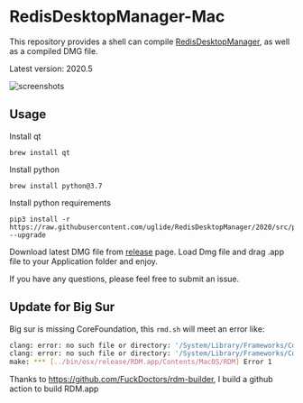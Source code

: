 # RedisDesktopManager-Mac 

This repository provides a shell can compile [RedisDesktopManager](https://github.com/uglide/RedisDesktopManager), as well as a compiled DMG file.

Latest version: 2020.5

![screenshots](https://raw.githubusercontent.com/zgr0629/RedisDesktopManager-Mac/master/screenshots.png)

## Usage

Install qt

```shell
brew install qt
```

Install python

```shell
brew install python@3.7
```

Install python requirements

```shell
pip3 install -r https://raw.githubusercontent.com/uglide/RedisDesktopManager/2020/src/py/requirements.txt --upgrade
```

Download latest DMG file from [release](https://github.com/zgr0629/RedisDesktopManager-Mac/releases) page. Load Dmg file and drag .app file to your Application folder and enjoy.

If you have any questions, please feel free to submit an issue.

## Update for Big Sur

Big sur is missing CoreFoundation, this `rmd.sh` will meet an error like:

```bash
clang: error: no such file or directory: '/System/Library/Frameworks/CoreFoundation.framework/Versions/A/CoreFoundation'
clang: error: no such file or directory: '/System/Library/Frameworks/CoreServices.framework/Versions/A/CoreServices'
make: *** [../bin/osx/release/RDM.app/Contents/MacOS/RDM] Error 1
```

Thanks to https://github.com/FuckDoctors/rdm-builder, I build a github action to build RDM.app

